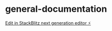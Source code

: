 # general-documentation

[Edit in StackBlitz next generation editor ⚡️](https://stackblitz.com/~/github.com/RizqullahY/general-documentation)